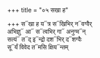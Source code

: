 +++
title = "०५ सखा ह"

+++
स᳓खा ह य᳓त्र स᳓खिभिर् न᳓वग्वैर्  
अभिज्ञु᳓ आ᳓ स᳓त्वभिर् गा᳓ अनुग्म᳓न्  
सत्यं᳓ त᳓द् इ᳓न्द्रो दश᳓भिर् द᳓शग्वैः  
सू᳓र्यं विवेद त᳓मसि क्षिय᳓न्तम्
